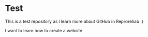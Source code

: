 # Test

This is a test repository as I learn more about GitHub in Reprorehab :)

I want to learn how to create a website
